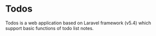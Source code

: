 Todos
=====

Todos is a web application based on Laravel framework (v5.4) which support basic functions of todo list notes.

